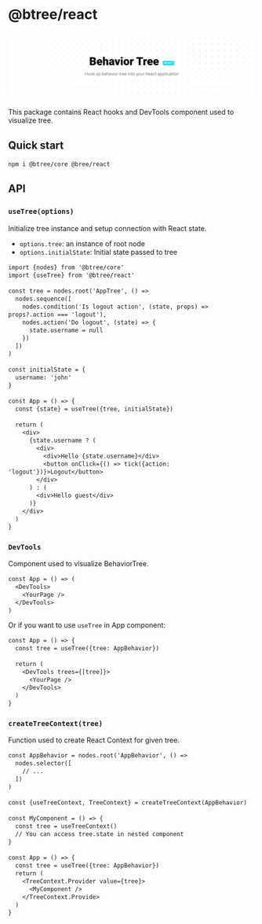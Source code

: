 # @btree/react

![](../../art/banner-react.png)

This package contains React hooks and DevTools component used to visualize tree.

## Quick start

```sh
npm i @btree/core @bree/react
```

## API

### `useTree(options)`

Initialize tree instance and setup connection with React state.

- `options.tree`: an instance of root node
- `options.initialState`: Initial state passed to tree

```tsx
import {nodes} from '@btree/core'
import {useTree} from '@btree/react'

const tree = nodes.root('AppTree', () =>
  nodes.sequence([
    nodes.condition('Is logout action', (state, props) => props?.action === 'logout'),
    nodes.action('Do logout', (state) => {
      state.username = null
    })
  ])
)

const initialState = {
  username: 'john'
}

const App = () => {
  const {state} = useTree({tree, initialState})

  return (
    <div>
      {state.username ? (
        <div>
          <div>Hello {state.username}</div>
          <button onClick={() => tick({action: 'logout'})}>Logout</button>
        </div>
      ) : (
        <div>Hello guest</div>
      )}
    </div>
  )
}
```

### `DevTools`

Component used to visualize BehaviorTree.

```tsx
const App = () => (
  <DevTools>
    <YourPage />
  </DevTools>
)
```

Or if you want to use `useTree` in App component:

```tsx
const App = () => {
  const tree = useTree({tree: AppBehavior})

  return (
    <DevTools trees={[tree]}>
      <YourPage />
    </DevTools>
  )
}
```

### `createTreeContext(tree)`

Function used to create React Context for given tree.

```tsx
const AppBehavior = nodes.root('AppBehavior', () =>
  nodes.selector([
    // ...
  ])
)

const {useTreeContext, TreeContext} = createTreeContext(AppBehavior)

const MyComponent = () => {
  const tree = useTreeContext()
  // You can access tree.state in nested component
}

const App = () => {
  const tree = useTree({tree: AppBehavior})
  return (
    <TreeContext.Provider value={tree}>
      <MyComponent />
    </TreeContext.Provide>
  )
}
```
